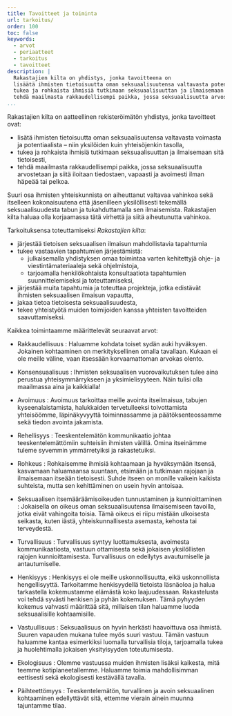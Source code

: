 ```yaml
---
title: Tavoitteet ja toiminta
url: tarkoitus/
order: 100
toc: false
keywords:
  - arvot
  - periaatteet
  - tarkoitus
  - tavoitteet
description: |
  Rakastajien kilta on yhdistys, jonka tavoitteena on
  lisäätä ihmisten tietoisuutta oman seksuaalisuutensa valtavasta potentiaalista,
  tukea ja rohkaista ihmisiä tutkimaan seksuaalisuuttan ja ilmaisemaan sitä tietoisesti sekä
  tehdä maailmasta rakkaudellisempi paikka, jossa seksuaalisuutta arvostetaan ja siitä iloitaan tiedostaen, vapaasti ja avoimesti ilman häpeää tai pelkoa.
...
```


Rakastajien kilta on aatteellinen rekisteröimätön yhdistys, jonka tavoitteet ovat:

- lisätä ihmisten tietoisuutta oman seksuaalisuutensa valtavasta voimasta ja potentiaalista – niin yksilöiden kuin yhteisöjenkin tasolla,
- tukea ja rohkaista ihmisiä tutkimaan seksuaalisuuttan ja ilmaisemaan sitä tietoisesti,
- tehdä maailmasta rakkaudellisempi paikka, jossa seksuaalisuutta arvostetaan ja siitä iloitaan tiedostaen, vapaasti ja avoimesti ilman häpeää tai pelkoa.

Suuri osa ihmisten yhteiskunnista on aiheuttanut valtavaa vahinkoa sekä itselleen kokonaisuutena että jäsenilleen yksilöllisesti tekemällä seksuaalisuudesta tabun ja tukahduttamalla sen ilmaisemista.
Rakastajien kilta haluaa olla korjaamassa tätä virhettä ja siitä aiheutunutta vahinkoa.

Tarkoituksensa toteuttamiseksi *Rakastajien kilta*:

- järjestää tietoisen seksuaalisen ilmaisun mahdollistavia tapahtumia
- tukee vastaavien tapahtumien järjestämistä:
  - julkaisemalla yhdistyksen omaa toimintaa varten kehitettyjä ohje- ja viestintämateriaaleja sekä ohjelmistoja,
  - tarjoamalla henkilökohtaista konsultaatiota tapahtumien suunnittelemiseksi ja toteuttamiseksi,
- järjestää muita tapahtumia ja toteuttaa projekteja, jotka edistävät ihmisten seksuaalisen ilmaisun vapautta,
- jakaa tietoa tietoisesta seksuaalisuudesta,
- tekee yhteistyötä muiden toimijoiden kanssa yhteisten tavoitteiden saavuttamiseksi.

Kaikkea toimintaamme määrittelevät seuraavat arvot:

- Rakkaudellisuus
: Haluamme kohdata toiset sydän auki hyväksyen. Jokainen kohtaaminen on merkityksellinen omalla tavallaan. Kukaan ei ole meille väline, vaan itsessään korvaamattoman arvokas olento.

- Konsensuaalisuus
: Ihmisten seksuaalisen vuorovaikutuksen tulee aina perustua yhteisymmärrykseen ja yksimielisyyteen. Näin tulisi olla maailmassa aina ja kaikkialla!

- Avoimuus
: Avoimuus tarkoittaa meille avointa itseilmaisua, tabujen kyseenalaistamista, halukkaiden tervetulleeksi toivottamista yhteisöömme, läpinäkyvyyttä toiminnassamme ja päätöksenteossamme sekä tiedon avointa jakamista.

- Rehellisyys
: Teeskentelemätön kommunikaatio johtaa teeskentelemättömiin suhteisiin ihmisten välillä. Omina itseinämme tuleme syvemmin ymmärretyiksi ja rakastetuiksi.

- Rohkeus
: Rohkaisemme ihmisiä kohtaamaan ja hyväksymään itsensä, kasvamaan haluamaansa suuntaan, etsimään ja tutkimaan rajojaan ja ilmaisemaan itseään tietoisesti. Suhde itseen on monille vaikein kaikista suhteista, mutta sen kehittäminen on usein hyvin antoisaa.

- Seksuaalisen itsemääräämisoikeuden tunnustaminen ja kunnioittaminen
: Jokaisella on oikeus oman seksuaalisuutensa ilmaisemiseen tavoilla, jotka eivät vahingoita toisia. Tämä oikeus ei riipu mistään ulkoisesta seikasta, kuten iästä, yhteiskunnallisesta asemasta, kehosta tai terveydestä.

- Turvallisuus
: Turvallisuus syntyy luottamuksesta, avoimesta kommunikaatiosta, vastuun ottamisesta sekä jokaisen yksilöllisten rajojen kunnioittamisesta. Turvallisuus on edellytys avautumiselle ja antautumiselle.

- Henkisyys
: Henkisyys ei ole meille uskonnollisuutta, eikä uskonnollista hengellisyyttä. Tarkoitamme henkisyydellä tietoista läsnäoloa ja halua tarkastella kokemustamme elämästä koko laajuudessaan. Rakastelusta voi tehdä syvästi henkisen ja pyhän kokemuksen. Tämä pyhyyden kokemus vahvasti määrittää sitä, millaisen tilan haluamme luoda seksuaalisille kohtaamisille.

- Vastuullisuus
: Seksuaalisuus on hyvin herkästi haavoittuva osa ihmistä. Suuren vapauden mukana tulee myös suuri vastuu. Tämän vastuun haluamme kantaa esimerkiksi luomalla turvallisia tiloja, tarjoamalla tukea ja huolehtimalla jokaisen yksityisyyden toteutumisesta.

- Ekologisuus
: Olemme vastuussa muiden ihmisten lisäksi kaikesta, mitä teemme kotiplaneetallemme. Haluamme toimia mahdollisimman eettisesti sekä ekologisesti kestävällä tavalla.

- Päihteettömyys
: Teeskentelemätön, turvallinen ja avoin seksuaalinen kohtaaminen edellyttävät sitä, ettemme vierain ainein muunna tajuntamme tilaa.
